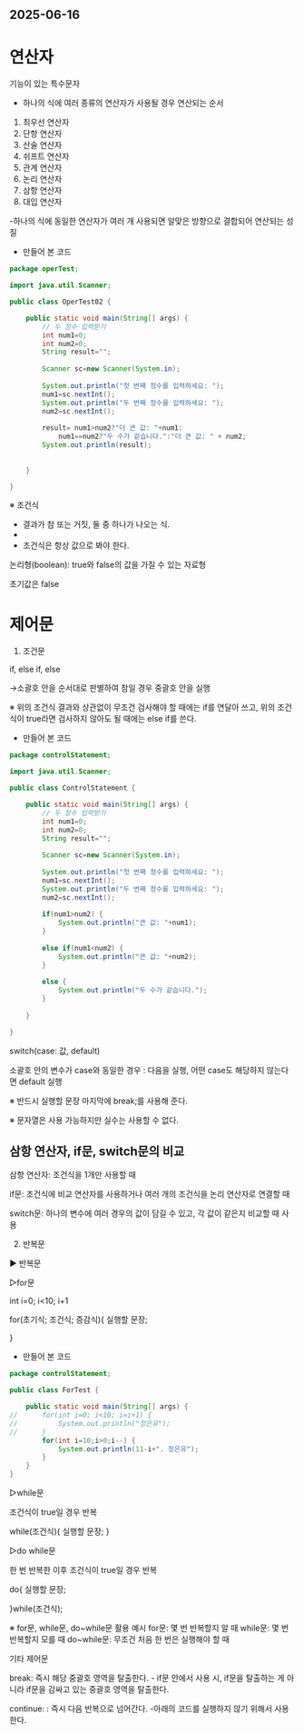 ## 2025-06-16

# 연산자

기능이 있는 특수문자

- 하나의 식에 여러 종류의 연산자가 사용될 경우 연산되는 순서

1. 최우선 연산자
2. 단항 연산자
3. 산술 연산자
4. 쉬프트 연산자
5. 관계 연산자
6. 논리 연산자
7. 삼항 연산자
8. 대입 연산자

-하나의 식에 동일한 연산자가 여러 개 사용되면 알맞은 방향으로 결합되어 연산되는 성질

- 만들어 본 코드
```java
package operTest;

import java.util.Scanner;

public class OperTest02 {

	public static void main(String[] args) {
		// 두 정수 입력받기
		int num1=0;
		int num2=0;
		String result="";
		
		Scanner sc=new Scanner(System.in);
		
		System.out.println("첫 번째 정수를 입력하세요: ");
		num1=sc.nextInt();
		System.out.println("두 번째 정수를 입력하세요: ");
		num2=sc.nextInt();
		
		result= num1>num2?"더 큰 값: "+num1:
			num1==num2?"두 수가 같습니다.":"더 큰 값: " + num2;
		System.out.println(result);
		
		
	}

}
```

※ 조건식

- 결과가 참 또는 거짓, 둘 중 하나가 나오는 식.
- 
- 조건식은 항상 값으로 봐야 한다.

논리형(boolean): true와 false의 값을 가질 수 있는 자료형

초기값은 false

# 제어문


1. 조건문

if, else if, else

→소괄호 안을 순서대로 판별하여 참일 경우 중괄호 안을 실행

※ 위의 조건식 결과와 상관없이 무조건 검사해야 할 때에는 if를 연달아 쓰고, 위의 조건식이 true라면 검사하지 않아도 될 때에는 else if를 쓴다.

- 만들어 본 코드

```java
package controlStatement;

import java.util.Scanner;

public class ControlStatement {

	public static void main(String[] args) {
		// 두 정수 입력받기
		int num1=0;
		int num2=0;
		String result="";
		
		Scanner sc=new Scanner(System.in);
		
		System.out.println("첫 번째 정수를 입력하세요: ");
		num1=sc.nextInt();
		System.out.println("두 번째 정수를 입력하세요: ");
		num2=sc.nextInt();
		
		if(num1>num2) {
			System.out.println("큰 값: "+num1);
		}
		
		else if(num1<num2) {
			System.out.println("큰 값: "+num2);
		}
		
		else {
			System.out.println("두 수가 같습니다.");
		}
		
	}

}

```

switch(case: 값, default)

소괄호 안의 변수가 case와 동일한 경우 : 다음을 실행, 어떤 case도 해당하지 않는다면 default 실행

※ 반드시 실행할 문장 마지막에 break;를 사용해 준다.

※ 문자열은 사용 가능하지만 실수는 사용할 수 없다.

## 삼항 연산자, if문, switch문의 비교

삼항 연산자: 조건식을 1개만 사용할 때

if문: 조건식에 비교 연산자를 사용하거나 여러 개의 조건식을 논리 연산자로 연결할 때

switch문: 하나의 변수에 여러 경우의 값이 담길 수 있고, 각 값이 같은지 비교할 때 사용

2. 반복문

▶ 반복문

▷for문

int i=0;  i<10;   i+1

for(초기식; 조건식; 증감식){
	실행할 문장;
 
}

- 만들어 본 코드
```java
package controlStatement;

public class ForTest {

	public static void main(String[] args) {
//		for(int i=0; i<10; i=i+1) {
//			System.out.println("정은유");
//		}
		for(int i=10;i>0;i--) {
			System.out.println(11-i+". 정은유");
		}
	}
}
```

▷while문

조건식이 true일 경우 반복

while(조건식){
	실행할 문장;
}

▷do while문

한 번 반복한 이후 조건식이 true일 경우 반복

do{
	실행할 문장;
 
}while(조건식);

※ for문, while문, do~while문 활용 예시
	for문: 몇 번 반복할지 알 때
	while문: 몇 번 반복할지 모를 때
	do~while문: 무조건 처음 한 번은 실행해야 할 때

기타 제어문

break: 즉시 해당 중괄호 영역을 탈출한다.
	- if문 안에서 사용 시, if문을 탈출하는 게 아니라 if문을 감싸고 있는 중괄호 영역을 탈출한다.

continue: : 즉시 다음 반복으로 넘어간다.
	-아래의 코드를 실행하지 않기 위해서 사용한다.

